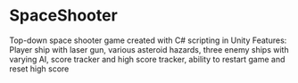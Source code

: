 # SpaceShooter
Top-down space shooter game created with C# scripting in Unity
Features: Player ship with laser gun, various asteroid hazards, three enemy ships with varying AI, score tracker and high score tracker, ability to restart game and reset high score

